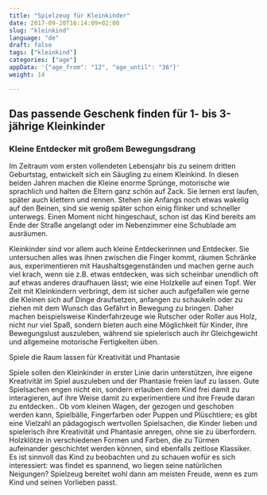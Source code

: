 ```yaml
---
title: "Spielzeug für Kleinkinder"
date: 2017-09-20T16:14:09+02:00
slug: "kleinkind"
language: "de"
draft: false
tags: ["kleinkind"]
categories: ["age"]
appData: '{"age_from": "12", "age_until": "36"}'
weight: 14

---
```


<h2> Das passende Geschenk finden für 1- bis 3-jährige Kleinkinder </h2>

<h3> Kleine Entdecker mit großem Bewegungsdrang </h3>

Im Zeitraum vom ersten vollendeten Lebensjahr bis zu seinem dritten Geburtstag, entwickelt sich ein Säugling zu einem Kleinkind. In diesen beiden Jahren machen die Kleine enorme Sprünge, motorische wie sprachlich und halten die Eltern ganz schön auf Zack. Sie lernen erst laufen, später auch klettern und rennen. Stehen sie Anfangs noch etwas wakelig auf den Beinen, sind sie wenig später schon einig flinker und schneller unterwegs. Einen Moment nicht hingeschaut, schon ist das Kind bereits am Ende der Straße angelangt oder im Nebenzimmer eine Schublade am ausräumen.

Kleinkinder sind vor allem auch kleine Entdeckerinnen und Entdecker. Sie untersuchen alles was ihnen zwischen die Finger kommt, räumen Schränke aus, experimentieren mit Haushaltsgegenständen und machen gerne auch viel krach, wenn sie z.B. etwas entdecken, was sich scheinbar unendlich oft auf etwas anderes draufhauen lässt; wie eine Holzkelle auf einen Topf. Wer Zeit mit Kleinkindern verbringt, dem ist sicher auch aufgefallen wie gerne die Kleinen sich auf Dinge draufsetzen, anfangen zu schaukeln oder zu ziehen mit dem Wunsch das Gefährt in Bewegung zu bringen. Daher machen beispielsweise Kinderfahrzeuge wie Rutscher oder Roller aus Holz, nicht nur viel Spaß, sondern bieten auch eine Möglichkeit für Kinder, ihre Bewegungslust auszuleben, während sie spielerisch auch ihr Gleichgewicht und allgemeine motorische Fertigkeiten üben.


Spiele die Raum lassen für Kreativität und Phantasie

Spiele sollen den Kleinkinder in erster Linie darin unterstützen, ihre eigene Kreativität im Spiel auszuleben und der Phantasie freien lauf zu lassen. Gute Spielsachen engen nicht ein, sondern erlauben dem Kind frei damit zu interagieren, auf ihre Weise damit zu experimentiere und ihre Freude daran zu entdecken.. Ob vom kleinen Wagen, der gezogen und geschoben werden kann, Spielbälle, Fingerfarben oder Puppen und Plüschtiere; es gibt eine Vielzahl an pädagogisch wertvollen Spielsachen, die Kinder lieben und spielerisch ihre Kreativität und Phantasie anregen, ohne sie zu überfordern. Holzklötze in verschiedenen Formen und Farben,  die zu Türmen aufeinander geschichtet werden können, sind ebenfalls zeitlose Klassiker.
Es ist sinnvoll das Kind zu beobachten und zu schauen wofür es sich interessiert: was findet es spannend, wo liegen seine natürlichen Neigungen? Spielzeug bereitet wohl dann am meisten Freude, wenn es zum Kind und seinen Vorlieben passt.
